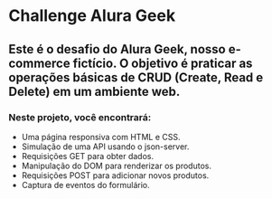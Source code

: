 # Challenge Alura Geek

## Este é o desafio do Alura Geek, nosso e-commerce fictício. O objetivo é praticar as operações básicas de CRUD (Create, Read e Delete) em um ambiente web. 

### Neste projeto, você encontrará:
* Uma página responsiva com HTML e CSS.
* Simulação de uma API usando o json-server.
* Requisições GET para obter dados.
* Manipulação do DOM para renderizar os produtos.
* Requisições POST para adicionar novos produtos.
* Captura de eventos do formulário.
